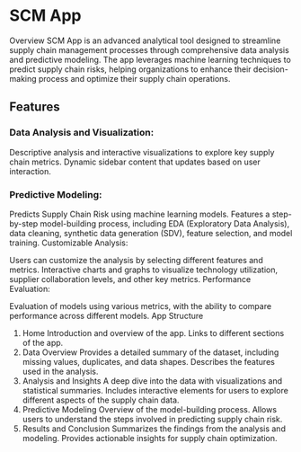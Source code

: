 # SCM App
Overview
SCM App is an advanced analytical tool designed to streamline supply chain management processes through comprehensive data analysis and predictive modeling. The app leverages machine learning techniques to predict supply chain risks, helping organizations to enhance their decision-making process and optimize their supply chain operations.

## Features
### Data Analysis and Visualization:

Descriptive analysis and interactive visualizations to explore key supply chain metrics.
Dynamic sidebar content that updates based on user interaction.
### Predictive Modeling:

Predicts Supply Chain Risk using machine learning models.
Features a step-by-step model-building process, including EDA (Exploratory Data Analysis), data cleaning, synthetic data generation (SDV), feature selection, and model training.
Customizable Analysis:

Users can customize the analysis by selecting different features and metrics.
Interactive charts and graphs to visualize technology utilization, supplier collaboration levels, and other key metrics.
Performance Evaluation:

Evaluation of models using various metrics, with the ability to compare performance across different models.
App Structure
1. Home
Introduction and overview of the app.
Links to different sections of the app.
2. Data Overview
Provides a detailed summary of the dataset, including missing values, duplicates, and data shapes.
Describes the features used in the analysis.
3. Analysis and Insights
A deep dive into the data with visualizations and statistical summaries.
Includes interactive elements for users to explore different aspects of the supply chain data.
4. Predictive Modeling
Overview of the model-building process.
Allows users to understand the steps involved in predicting supply chain risk.
5. Results and Conclusion
Summarizes the findings from the analysis and modeling.
Provides actionable insights for supply chain optimization.
